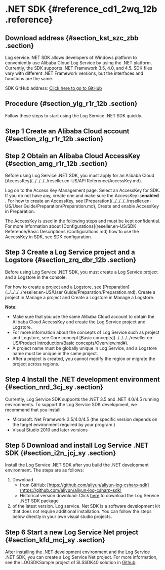 # .NET SDK {#reference_cd1_2wq_12b .reference}

## Download address {#section_kst_szc_zbb .section}

Log service. NET SDK allows developers of Windows platform to conveniently use Alibaba Cloud Log Service by using the .NET platform. Currently, the SDK supports .NET Framework 3.5, 4.0, and 4.5. SDK files vary with different .NET Framework versions, but the interfaces and functions are the same.

SDK GitHub address: [Click here to go to GitHub](https://github.com/aliyun/aliyun-log-csharp-sdk)

## Procedure {#section_ylg_r1r_12b .section}

Follow these steps to start using the Log Service .NET SDK quickly.

## Step 1 Create an Alibaba Cloud account {#section_zlg_r1r_12b .section}

## Step 2 Obtain an Alibaba Cloud AccessKey {#section_amg_r1r_12b .section}

Before using Log Service .NET SDK, you must apply for an Alibaba Cloud [AccessKey](../../../../reseller.en-US/API Reference/AccessKey.md).

Log on to the Access Key Management page. Select an AccessKey for SDK. If you do not have any, create one and make sure the AccessKey is**enabled** . For how to create an AccessKey, see [Preparation](../../../../reseller.en-US/User Guide/Preparation/Preparation.md), Create and enable AccessKey in Preparation.

The AccessKey is used in the following steps and must be kept confidential. For more information about [Configurations](reseller.en-US/SDK Reference/Basic Descriptions /Configurations.md) how to use the AccessKey in SDK, see SDK configuration.

## Step 3 Create a Log Service project and a Logstore {#section_zrq_dbr_12b .section}

Before using Log Service .NET SDK, you must create a Log Service project and a Logstore in the console.

For how to create a project and a Logstore, see [Preparation](../../../../reseller.en-US/User Guide/Preparation/Preparation.md). Create a project in Manage a project and Create a Logstore in Manage a Logstore.

**Note:** 

-   Make sure that you use the same Alibaba Cloud account to obtain the Alibaba Cloud AccessKey and create the Log Service project and Logstore.
-   For more information about the concepts of Log Service such as project and Logstore, see Core concept [Basic concepts](../../../../reseller.en-US/Product Introduction/Basic concepts/Overview.md#).
-   A project name must be globally unique in Log Service, and a Logstore name must be unique in the same project.
-   After a project is created, you cannot modify the region or migrate the project across regions.

## Step 4 Install the .NET development environment {#section_nrd_3cj_sy .section}

Currently, Log Service SDK supports the .NET 3.5 and .NET 4.0/4.5 running environments. To support the Log Service SDK development, we recommend that you install:

-   Microsoft. Net Framework 3.5/4.0/4.5 \(the specific version depends on the target environment required by your program.\)
-   Visual Studio 2010 and later versions

## Step 5 Download and install Log Service .NET SDK {#section_i2n_jcj_sy .section}

Install the Log Service .NET SDK after you build the .NET development environment. The steps are as follows:

1.  Download
    -   from GitHub: [https://github.com/aliyun/aliyun-log-csharp-sdk](https://github.com/aliyun/aliyun-log-csharp-sdk)
    -   Historical version download: Click [here](http://imgs-storage.cdn.aliyuncs.com/help/sls/aliyun-sls-sdk-dotnet-0.4.1.zip) to download the Log Service .NET SDK package
2.  of the latest version. Log service. Net SDK is a software development kit that does not require additional installation. You can follow the steps below directly in your own visual studio projects.

## Step 6 Start a new Log Service Net project {#section_kfd_mcj_sy .section}

After installing the .NET development environment and the Log Service .NET SDK, you can create a Log Service Net project. For more information, see the LOGSDKSample project of SLSSDK40 solution in [Github](https://github.com/aliyun/aliyun-log-csharp-sdk).

